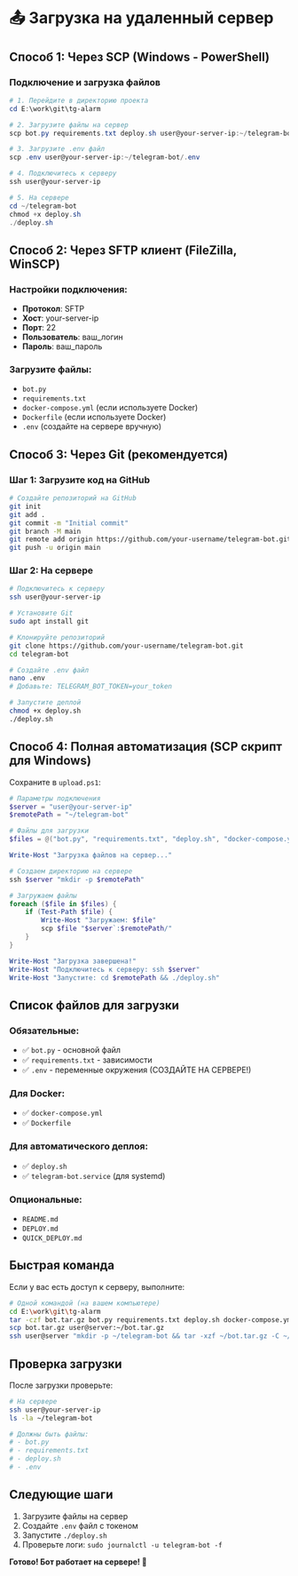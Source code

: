 # 📤 Загрузка на удаленный сервер

## Способ 1: Через SCP (Windows - PowerShell)

### Подключение и загрузка файлов

```powershell
# 1. Перейдите в директорию проекта
cd E:\work\git\tg-alarm

# 2. Загрузите файлы на сервер
scp bot.py requirements.txt deploy.sh user@your-server-ip:~/telegram-bot/

# 3. Загрузите .env файл
scp .env user@your-server-ip:~/telegram-bot/.env

# 4. Подключитесь к серверу
ssh user@your-server-ip

# 5. На сервере
cd ~/telegram-bot
chmod +x deploy.sh
./deploy.sh
```

## Способ 2: Через SFTP клиент (FileZilla, WinSCP)

### Настройки подключения:
- **Протокол**: SFTP
- **Хост**: your-server-ip
- **Порт**: 22
- **Пользователь**: ваш_логин
- **Пароль**: ваш_пароль

### Загрузите файлы:
- `bot.py`
- `requirements.txt`
- `docker-compose.yml` (если используете Docker)
- `Dockerfile` (если используете Docker)
- `.env` (создайте на сервере вручную)

## Способ 3: Через Git (рекомендуется)

### Шаг 1: Загрузите код на GitHub

```bash
# Создайте репозиторий на GitHub
git init
git add .
git commit -m "Initial commit"
git branch -M main
git remote add origin https://github.com/your-username/telegram-bot.git
git push -u origin main
```

### Шаг 2: На сервере

```bash
# Подключитесь к серверу
ssh user@your-server-ip

# Установите Git
sudo apt install git

# Клонируйте репозиторий
git clone https://github.com/your-username/telegram-bot.git
cd telegram-bot

# Создайте .env файл
nano .env
# Добавьте: TELEGRAM_BOT_TOKEN=your_token

# Запустите деплой
chmod +x deploy.sh
./deploy.sh
```

## Способ 4: Полная автоматизация (SCP скрипт для Windows)

Сохраните в `upload.ps1`:

```powershell
# Параметры подключения
$server = "user@your-server-ip"
$remotePath = "~/telegram-bot"

# Файлы для загрузки
$files = @("bot.py", "requirements.txt", "deploy.sh", "docker-compose.yml", "Dockerfile")

Write-Host "Загрузка файлов на сервер..."

# Создаем директорию на сервере
ssh $server "mkdir -p $remotePath"

# Загружаем файлы
foreach ($file in $files) {
    if (Test-Path $file) {
        Write-Host "Загружаем: $file"
        scp $file "$server`:$remotePath/"
    }
}

Write-Host "Загрузка завершена!"
Write-Host "Подключитесь к серверу: ssh $server"
Write-Host "Запустите: cd $remotePath && ./deploy.sh"
```

## Список файлов для загрузки

### Обязательные:
- ✅ `bot.py` - основной файл
- ✅ `requirements.txt` - зависимости
- ✅ `.env` - переменные окружения (СОЗДАЙТЕ НА СЕРВЕРЕ!)

### Для Docker:
- ✅ `docker-compose.yml`
- ✅ `Dockerfile`

### Для автоматического деплоя:
- ✅ `deploy.sh`
- ✅ `telegram-bot.service` (для systemd)

### Опциональные:
- `README.md`
- `DEPLOY.md`
- `QUICK_DEPLOY.md`

## Быстрая команда

Если у вас есть доступ к серверу, выполните:

```bash
# Одной командой (на вашем компьютере)
cd E:\work\git\tg-alarm
tar -czf bot.tar.gz bot.py requirements.txt deploy.sh docker-compose.yml Dockerfile telegram-bot.service
scp bot.tar.gz user@server:~/bot.tar.gz
ssh user@server "mkdir -p ~/telegram-bot && tar -xzf ~/bot.tar.gz -C ~/telegram-bot && cd ~/telegram-bot && echo 'TELEGRAM_BOT_TOKEN=your_token' > .env && chmod +x deploy.sh && ./deploy.sh"
```

## Проверка загрузки

После загрузки проверьте:

```bash
# На сервере
ssh user@your-server-ip
ls -la ~/telegram-bot

# Должны быть файлы:
# - bot.py
# - requirements.txt
# - deploy.sh
# - .env
```

## Следующие шаги

1. Загрузите файлы на сервер
2. Создайте `.env` файл с токеном
3. Запустите `./deploy.sh`
4. Проверьте логи: `sudo journalctl -u telegram-bot -f`

**Готово! Бот работает на сервере! 🚀**

